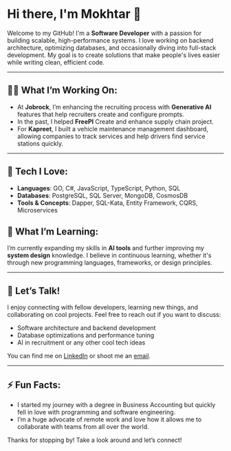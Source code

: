 # Hi there, I'm Mokhtar 👋

Welcome to my GitHub! I'm a **Software Developer** with a passion for building scalable, high-performance systems. I love working on backend architecture, optimizing databases, and occasionally diving into full-stack development. My goal is to create solutions that make people's lives easier while writing clean, efficient code.

---

## 👨‍💻 What I’m Working On:
- At **Jobrock**, I’m enhancing the recruiting process with **Generative AI** features that help recruiters create and configure prompts.
- In the past, I helped **FreePl** Create and enhance supply chain project.
- For **Kapreet**, I built a vehicle maintenance management dashboard, allowing companies to track services and help drivers find service stations quickly.

---

## 🔧 Tech I Love:
- **Languages**: GO, C#, JavaScript, TypeScript, Python, SQL
- **Databases**: PostgreSQL, SQL Server, MongoDB, CosmosDB
- **Tools & Concepts**: Dapper, SQL-Kata, Entity Framework, CQRS, Microservices


## 🌱 What I’m Learning:
I’m currently expanding my skills in **AI tools** and further improving my **system design** knowledge. I believe in continuous learning, whether it's through new programming languages, frameworks, or design principles.

---

## 💬 Let’s Talk!
I enjoy connecting with fellow developers, learning new things, and collaborating on cool projects. Feel free to reach out if you want to discuss:
- Software architecture and backend development
- Database optimizations and performance tuning
- AI in recruitment or any other cool tech ideas

You can find me on [LinkedIn](https://www.linkedin.com/in/your-profile) or shoot me an [email](mailto:your-email@example.com).

---

## ⚡ Fun Facts:
- I started my journey with a degree in Business Accounting but quickly fell in love with programming and software engineering.
- I’m a huge advocate of remote work and love how it allows me to collaborate with teams from all over the world.

Thanks for stopping by! Take a look around and let’s connect!
